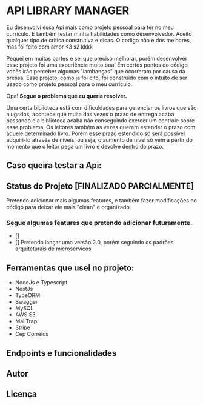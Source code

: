 # API LIBRARY MANAGER

Eu desenvolvi essa Api mais como projeto pessoal para ter no meu currículo. E também testar minha habilidades como desenvolvedor. Aceito qualquer tipo de critica construtiva e dicas. O codigo não e dos melhores, mas foi feito com amor <3 s2 kkkk

Pequei em muitas partes e sei que preciso melhorar, porém desenvolver esse projeto foi uma experiência muito boa! Em certos pontos do código vocês irão perceber algumas "lambanças" que ocorreram por causa da pressa. Esse projeto, como ja foi dito, foi construido com o intuito de ser usado como projeto pessoal para o meu currículo.

Opa! **Segue o problema que eu queria resolver.**

Uma certa biblioteca está com dificuldades para gerenciar os livros que são alugados, acontece que muita das vezes o prazo de entrega acaba passando e a biblioteca acaba não conseguindo exercer um controle sobre esse problema. Os leitores também as vezes querem estender o prazo com aquele determinado livro. Porém esse prazo estendido só será possível adquiri-lo através de níveis, ou seja, o aumento de nível só vem a partir do momento que o leitor pega um livro e devolve dentro do prazo.

## Caso queira testar a Api:



## Status do Projeto [FINALIZADO PARCIALMENTE]

Pretendo adicionar mais algumas features, e também fazer modificações no código para deixar ele mais "clean" e organizado.

### Segue algumas features que pretendo adicionar futuramente.
  - [] 
  - [] Pretendo lançar uma versão 2.0, porém seguindo os padrões arquiteturais de microserviços

## Ferramentas que usei no projeto:

- NodeJs e Typescript
- NestJs
- TypeORM
- Swagger
- MySQL
- AWS S3
- MailTrap
- Stripe
- Cep Correios

## Endpoints e funcionalidades

## Autor

## Licença